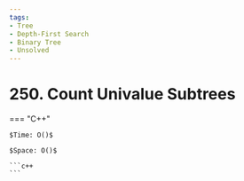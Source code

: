 ```yaml
---
tags:
- Tree
- Depth-First Search
- Binary Tree
- Unsolved
---
```



# 250. Count Univalue Subtrees

=== "C++"

    $Time: O()$

    $Space: O()$

    ```c++
    ```